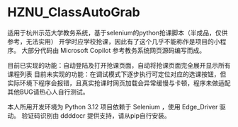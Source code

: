 # HZNU_ClassAutoGrab
适用于杭州示范大学教务系统，基于selenium的python抢课脚本（半成品，仅供参考，无法实用）
开学时应学校抢课，因此有了这个几乎不能称作是项目的小程序。
大部分代码由 Microsoft Copilot 参考教务系统网页源码编写而成。

目前已实现的功能：自动登陆及打开抢课页面，自动将抢课页面完全展开显示所有课程列表
目前未实现的功能：在调试模式下逐步执行可定位对应的选课按钮，但实际环境下程序会报错，且真实抢课时网页加载会异常缓慢与卡顿，程序未做适配
其他BUG请热心人自行测试。

本人所用开发环境为 Python 3.12
项目依赖于 Selenium ，使用 Edge_Driver 驱动。
验证码识别由 ddddocr 提供支持，请从pip自行安装。
